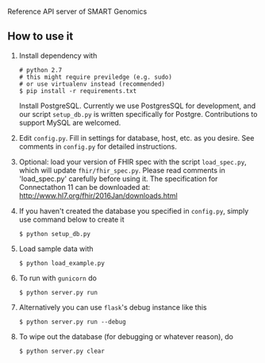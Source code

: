 Reference API server of SMART Genomics

## How to use it
1. Install dependency with

	```
    # python 2.7
	# this might require previledge (e.g. sudo)
	# or use virtualenv instead (recommended)
	$ pip install -r requirements.txt
	```
    Install PostgreSQL. Currently we use PostgresSQL for development, and our script `setup_db.py` is written specifically for Postgre. Contributions to support MySQL are welcomed.

2. Edit `config.py`. Fill in settings for database, host, etc. as you desire. See comments in `config.py` for detailed instructions.

3. Optional: load your version of FHIR spec with the script `load_spec.py`, which will update `fhir/fhir_spec.py`. Please read comments in 'load_spec.py' carefully before using it.
    The specification for Connectathon 11 can be downloaded at: http://www.hl7.org/fhir/2016Jan/downloads.html

4. If you haven't created the database you specified in `config.py`, simply use command below to create it
	
	```
	$ python setup_db.py
	``` 
5. Load sample data with

	```
	$ python load_example.py
	```
6. To run with `gunicorn` do

	```
	$ python server.py run
	```
7. Alternatively you can use `flask`'s debug instance like this

	```
	$ python server.py run --debug
	```
8. To wipe out the database (for debugging or whatever reason), do

	```
	$ python server.py clear
	```
